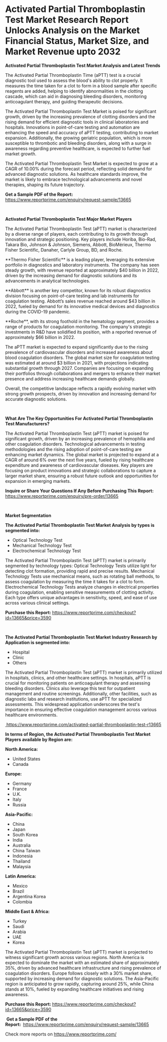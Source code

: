 <p><h1>Activated Partial Thromboplastin Test Market Research Report Unlocks Analysis on the Market Financial Status, Market Size, and Market Revenue upto 2032</h1></p><p><strong>Activated Partial Thromboplastin Test Market Analysis and Latest Trends</strong></p>
<p><p>The Activated Partial Thromboplastin Time (aPTT) test is a crucial diagnostic tool used to assess the blood's ability to clot properly. It measures the time taken for a clot to form in a blood sample after specific reagents are added, helping to identify abnormalities in the clotting cascade, which can aid in diagnosing bleeding disorders, monitoring anticoagulant therapy, and guiding therapeutic decisions.</p><p>The Activated Partial Thromboplastin Test Market is poised for significant growth, driven by the increasing prevalence of clotting disorders and the rising demand for efficient diagnostic tools in clinical laboratories and hospitals. Innovations in point-of-care testing and automation are enhancing the speed and accuracy of aPTT testing, contributing to market expansion. Additionally, the growing geriatric population, which is more susceptible to thrombotic and bleeding disorders, along with a surge in awareness regarding preventive healthcare, is expected to further fuel market growth. </p><p>The Activated Partial Thromboplastin Test Market is expected to grow at a CAGR of 10.00% during the forecast period, reflecting solid demand for advanced diagnostic solutions. As healthcare standards improve, the market is likely to embrace technological advancements and novel therapies, shaping its future trajectory.</p></p>
<p><strong>Get a Sample PDF of the Report:&nbsp;</strong> <a href="https://www.reportprime.com/enquiry/request-sample/13665?utm_campaign=2263&utm_medium=2&utm_source=Github&utm_content=ia&utm_term=20032025&utm_id=activated-partial-thromboplastin-test">https://www.reportprime.com/enquiry/request-sample/13665</a></p>
<p>&nbsp;</p>
<p><strong>Activated Partial Thromboplastin Test Major Market Players</strong></p>
<p><p>The Activated Partial Thromboplastin Test (aPTT) market is characterized by a diverse range of players, each contributing to its growth through innovation and strategic positioning. Key players include Horiba, Bio-Rad, Takara Bio, Johnson & Johnson, Siemens, Abbott, BioMérieux, Thermo Fisher Scientific, Danaher, Carlyle Group, BD, and Roche.</p><p>**Thermo Fisher Scientific** is a leading player, leveraging its extensive portfolio in diagnostics and laboratory instruments. The company has seen steady growth, with revenue reported at approximately $40 billion in 2022, driven by the increasing demand for diagnostic solutions and its advancements in analytical technologies.</p><p>**Abbott** is another key competitor, known for its robust diagnostics division focusing on point-of-care testing and lab instruments for coagulation testing. Abbott’s sales revenue reached around $43 billion in 2022, fueled by demand for its innovative medical devices and diagnostics during the COVID-19 pandemic.</p><p>**Roche**, with its strong foothold in the hematology segment, provides a range of products for coagulation monitoring. The company's strategic investments in R&D have solidified its position, with a reported revenue of approximately $66 billion in 2022.</p><p>The aPTT market is expected to expand significantly due to the rising prevalence of cardiovascular disorders and increased awareness about blood coagulation disorders. The global market size for coagulation testing was estimated at around $3 billion in 2021, with projections indicating substantial growth through 2027. Companies are focusing on expanding their portfolios through collaborations and mergers to enhance their market presence and address increasing healthcare demands globally.</p><p>Overall, the competitive landscape reflects a rapidly evolving market with strong growth prospects, driven by innovation and increasing demand for accurate diagnostic solutions.</p></p>
<p>&nbsp;</p>
<p><strong>What Are The Key Opportunities For Activated Partial Thromboplastin Test Manufacturers?</strong></p>
<p><p>The Activated Partial Thromboplastin Test (aPTT) market is poised for significant growth, driven by an increasing prevalence of hemophilia and other coagulation disorders. Technological advancements in testing methodologies and the rising adoption of point-of-care testing are enhancing market dynamics. The global market is projected to expand at a CAGR of around 6% over the next five years, fueled by rising healthcare expenditure and awareness of cardiovascular diseases. Key players are focusing on product innovations and strategic collaborations to capture a larger market share, ensuring a robust future outlook and opportunities for expansion in emerging markets.</p></p>
<p><strong>Inquire or Share Your Questions If Any Before Purchasing This Report:</strong> <a href="https://www.reportprime.com/enquiry/pre-order/13665?utm_campaign=2263&utm_medium=2&utm_source=Github&utm_content=ia&utm_term=20032025&utm_id=activated-partial-thromboplastin-test">https://www.reportprime.com/enquiry/pre-order/13665</a></p>
<p>&nbsp;</p>
<p><strong>Market Segmentation</strong></p>
<p><strong>The Activated Partial Thromboplastin Test Market Analysis by types is segmented into:</strong></p>
<p><ul><li>Optical Technology Test</li><li>Mechanical Technology Test</li><li>Electrochemical Technology Test</li></ul></p>
<p><p>The Activated Partial Thromboplastin Test (aPTT) market is primarily segmented by technology types: Optical Technology Tests utilize light for detecting clot formation, providing rapid and precise results. Mechanical Technology Tests use mechanical means, such as rotating ball methods, to assess coagulation by measuring the time it takes for a clot to form. Electrochemical Technology Tests analyze changes in electrical properties during coagulation, enabling sensitive measurements of clotting activity. Each type offers unique advantages in sensitivity, speed, and ease of use across various clinical settings.</p></p>
<p><strong>Purchase this Report:&nbsp;</strong><a href="https://www.reportprime.com/checkout?id=13665&price=3590&utm_campaign=2263&utm_medium=2&utm_source=Github&utm_content=ia&utm_term=20032025&utm_id=activated-partial-thromboplastin-test">https://www.reportprime.com/checkout?id=13665&price=3590</a></p>
<p>&nbsp;</p>
<p><strong>The Activated Partial Thromboplastin Test Market Industry Research by Application is segmented into:</strong></p>
<p><ul><li>Hospital</li><li>Clinic</li><li>Others</li></ul></p>
<p><p>The Activated Partial Thromboplastin Test (aPTT) market is primarily utilized in hospitals, clinics, and other healthcare settings. In hospitals, aPTT is crucial for monitoring patients on anticoagulant therapy and assessing bleeding disorders. Clinics also leverage this test for outpatient management and routine screenings. Additionally, other facilities, such as diagnostic labs and research institutions, use aPTT for specialized assessments. This widespread application underscores the test's importance in ensuring effective coagulation management across various healthcare environments.</p></p>
<p><a href="https://www.reportprime.com/activated-partial-thromboplastin-test-r13665?utm_campaign=2263&utm_medium=2&utm_source=Github&utm_content=ia&utm_term=20032025&utm_id=activated-partial-thromboplastin-test">&nbsp;https://www.reportprime.com/activated-partial-thromboplastin-test-r13665</a></p>
<p><strong>In terms of Region, the Activated Partial Thromboplastin Test Market Players available by Region are:</strong></p>
<p>
    <p> <strong> North America: </strong>
        <ul>
            <li>United States</li>
            <li>Canada</li>
        </ul>
        </p> 
    <p> <strong> Europe: </strong>
        <ul>
            <li>Germany</li>
            <li>France</li>
            <li>U.K.</li>
            <li>Italy</li>
            <li>Russia</li>
        </ul>
        </p> 
    <p> <strong> Asia-Pacific: </strong>
        <ul>
            <li>China</li>
            <li>Japan</li>
            <li>South Korea</li>
            <li>India</li>
            <li>Australia</li>
            <li>China Taiwan</li>
            <li>Indonesia</li>
            <li>Thailand</li>
            <li>Malaysia</li>
        </ul>
        </p> 
    <p> <strong> Latin America: </strong>
        <ul>
            <li>Mexico</li>
            <li>Brazil</li>
            <li>Argentina Korea</li>
            <li>Colombia</li>
        </ul>
        </p> 
    <p> <strong> Middle East & Africa: </strong>
        <ul>
            <li>Turkey</li>
            <li>Saudi</li>
            <li>Arabia</li>
            <li>UAE</li>
            <li>Korea</li>
        </ul>
    </p>
    </p>
<p><p>The Activated Partial Thromboplastin Test (aPTT) market is projected to witness significant growth across various regions. North America is expected to dominate the market with an estimated share of approximately 35%, driven by advanced healthcare infrastructure and rising prevalence of coagulation disorders. Europe follows closely with a 30% market share, supported by increasing demand for diagnostic solutions. The Asia-Pacific region is anticipated to grow rapidly, capturing around 25%, while China stands at 10%, fueled by expanding healthcare initiatives and rising awareness.</p></p>
<p><strong>Purchase this Report: </strong><a href="https://www.reportprime.com/checkout?id=13665&price=3590&utm_campaign=2263&utm_medium=2&utm_source=Github&utm_content=ia&utm_term=20032025&utm_id=activated-partial-thromboplastin-test">https://www.reportprime.com/checkout?id=13665&price=3590</a></p>
<p>&nbsp;<strong>Get a Sample PDF of the Report:&nbsp;&nbsp;</strong><a href="https://www.reportprime.com/enquiry/request-sample/13665?utm_campaign=2263&utm_medium=2&utm_source=Github&utm_content=ia&utm_term=20032025&utm_id=activated-partial-thromboplastin-test">https://www.reportprime.com/enquiry/request-sample/13665</a></p>
<p><strong></strong></p>
<p>Check more reports on <a href="https://www.reportprime.com/?utm_campaign=2263&utm_medium=2&utm_source=Github&utm_content=ia&utm_term=20032025&utm_id=activated-partial-thromboplastin-test">https://www.reportprime.com/</a></p>